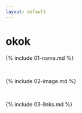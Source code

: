 ```yaml
---
layout: default
---
```

# okok
{% include 01-name.md %}

<br>

{% include 02-image.md %}

<br>

{% include 03-links.md %}


